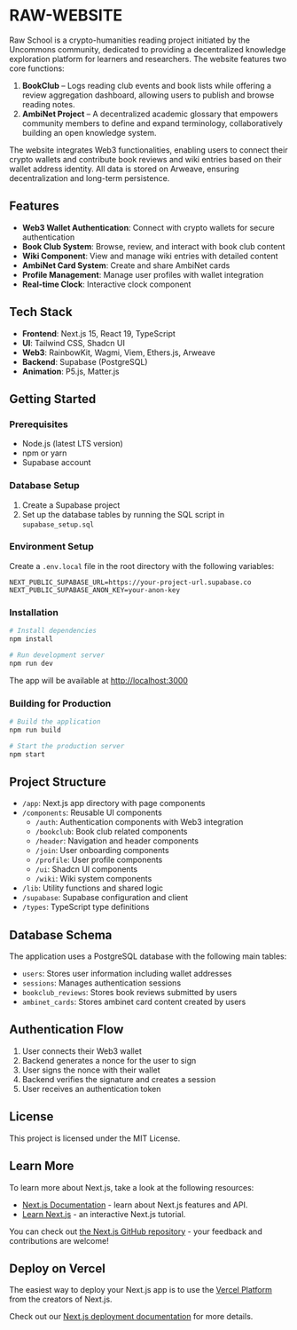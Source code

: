 # RAW-WEBSITE

Raw School is a crypto-humanities reading project initiated by the Uncommons community, dedicated to providing a decentralized knowledge exploration platform for learners and researchers. The website features two core functions:

1. **BookClub** – Logs reading club events and book lists while offering a review aggregation dashboard, allowing users to publish and browse reading notes.
2. **AmbiNet Project** – A decentralized academic glossary that empowers community members to define and expand terminology, collaboratively building an open knowledge system.

The website integrates Web3 functionalities, enabling users to connect their crypto wallets and contribute book reviews and wiki entries based on their wallet address identity. All data is stored on Arweave, ensuring decentralization and long-term persistence.

## Features

- **Web3 Wallet Authentication**: Connect with crypto wallets for secure authentication
- **Book Club System**: Browse, review, and interact with book club content
- **Wiki Component**: View and manage wiki entries with detailed content
- **AmbiNet Card System**: Create and share AmbiNet cards
- **Profile Management**: Manage user profiles with wallet integration
- **Real-time Clock**: Interactive clock component

## Tech Stack

- **Frontend**: Next.js 15, React 19, TypeScript
- **UI**: Tailwind CSS, Shadcn UI
- **Web3**: RainbowKit, Wagmi, Viem, Ethers.js, Arweave
- **Backend**: Supabase (PostgreSQL)
- **Animation**: P5.js, Matter.js

## Getting Started

### Prerequisites

- Node.js (latest LTS version)
- npm or yarn
- Supabase account

### Database Setup

1. Create a Supabase project
2. Set up the database tables by running the SQL script in `supabase_setup.sql`

### Environment Setup

Create a `.env.local` file in the root directory with the following variables:

```
NEXT_PUBLIC_SUPABASE_URL=https://your-project-url.supabase.co
NEXT_PUBLIC_SUPABASE_ANON_KEY=your-anon-key
```

### Installation

```bash
# Install dependencies
npm install

# Run development server
npm run dev
```

The app will be available at [http://localhost:3000](http://localhost:3000)

### Building for Production

```bash
# Build the application
npm run build

# Start the production server
npm start
```

## Project Structure

- `/app`: Next.js app directory with page components
- `/components`: Reusable UI components
  - `/auth`: Authentication components with Web3 integration
  - `/bookclub`: Book club related components
  - `/header`: Navigation and header components
  - `/join`: User onboarding components
  - `/profile`: User profile components
  - `/ui`: Shadcn UI components
  - `/wiki`: Wiki system components
- `/lib`: Utility functions and shared logic
- `/supabase`: Supabase configuration and client
- `/types`: TypeScript type definitions

## Database Schema

The application uses a PostgreSQL database with the following main tables:

- `users`: Stores user information including wallet addresses
- `sessions`: Manages authentication sessions
- `bookclub_reviews`: Stores book reviews submitted by users
- `ambinet_cards`: Stores ambinet card content created by users

## Authentication Flow

1. User connects their Web3 wallet
2. Backend generates a nonce for the user to sign
3. User signs the nonce with their wallet
4. Backend verifies the signature and creates a session
5. User receives an authentication token

## License

This project is licensed under the MIT License.

## Learn More

To learn more about Next.js, take a look at the following resources:

- [Next.js Documentation](https://nextjs.org/docs) - learn about Next.js features and API.
- [Learn Next.js](https://nextjs.org/learn) - an interactive Next.js tutorial.

You can check out [the Next.js GitHub repository](https://github.com/vercel/next.js) - your feedback and contributions are welcome!

## Deploy on Vercel

The easiest way to deploy your Next.js app is to use the [Vercel Platform](https://vercel.com/new?utm_medium=default-template&filter=next.js&utm_source=create-next-app&utm_campaign=create-next-app-readme) from the creators of Next.js.

Check out our [Next.js deployment documentation](https://nextjs.org/docs/app/building-your-application/deploying) for more details.
